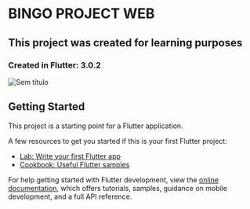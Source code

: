# BINGO PROJECT WEB

## This project was created for learning purposes

### Created in Flutter: 3.0.2

![Sem título](https://user-images.githubusercontent.com/66228224/210012002-85e12ae7-db40-4cfc-b2e9-31fcc8350286.png)

## Getting Started

This project is a starting point for a Flutter application.

A few resources to get you started if this is your first Flutter project:

- [Lab: Write your first Flutter app](https://docs.flutter.dev/get-started/codelab)
- [Cookbook: Useful Flutter samples](https://docs.flutter.dev/cookbook)

For help getting started with Flutter development, view the
[online documentation](https://docs.flutter.dev/), which offers tutorials,
samples, guidance on mobile development, and a full API reference.
